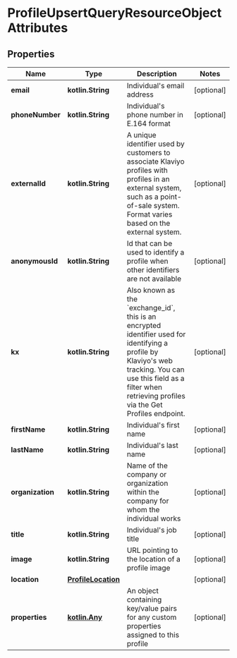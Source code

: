 
# ProfileUpsertQueryResourceObjectAttributes

## Properties
| Name | Type | Description | Notes |
| ------------ | ------------- | ------------- | ------------- |
| **email** | **kotlin.String** | Individual&#39;s email address |  [optional] |
| **phoneNumber** | **kotlin.String** | Individual&#39;s phone number in E.164 format |  [optional] |
| **externalId** | **kotlin.String** | A unique identifier used by customers to associate Klaviyo profiles with profiles in an external system, such as a point-of-sale system. Format varies based on the external system. |  [optional] |
| **anonymousId** | **kotlin.String** | Id that can be used to identify a profile when other identifiers are not available |  [optional] |
| **kx** | **kotlin.String** | Also known as the &#x60;exchange_id&#x60;, this is an encrypted identifier used for identifying a profile by Klaviyo&#39;s web tracking.  You can use this field as a filter when retrieving profiles via the Get Profiles endpoint. |  [optional] |
| **firstName** | **kotlin.String** | Individual&#39;s first name |  [optional] |
| **lastName** | **kotlin.String** | Individual&#39;s last name |  [optional] |
| **organization** | **kotlin.String** | Name of the company or organization within the company for whom the individual works |  [optional] |
| **title** | **kotlin.String** | Individual&#39;s job title |  [optional] |
| **image** | **kotlin.String** | URL pointing to the location of a profile image |  [optional] |
| **location** | [**ProfileLocation**](ProfileLocation.md) |  |  [optional] |
| **properties** | [**kotlin.Any**](.md) | An object containing key/value pairs for any custom properties assigned to this profile |  [optional] |



